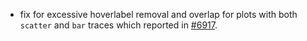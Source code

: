 - fix for excessive hoverlabel removal and overlap for plots with both `scatter` and `bar` traces which reported in [#6917](https://github.com/plotly/plotly.js/issues/6917).